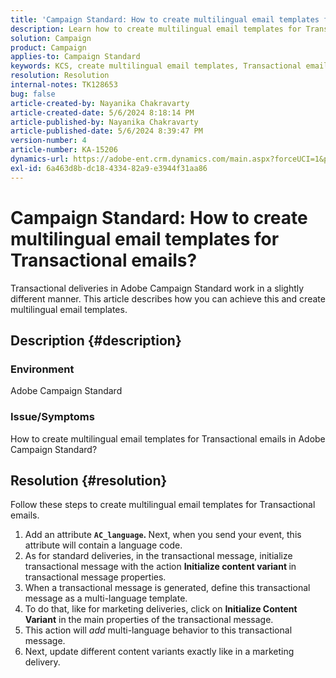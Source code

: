 ```yaml
---
title: 'Campaign Standard: How to create multilingual email templates for Transactional emails?'
description: Learn how to create multilingual email templates for Transactional emails in Adobe Campaign Standard.
solution: Campaign
product: Campaign
applies-to: Campaign Standard
keywords: KCS, create multilingual email templates, Transactional emails, ACS, campaign standard
resolution: Resolution
internal-notes: TK128653
bug: false
article-created-by: Nayanika Chakravarty
article-created-date: 5/6/2024 8:18:14 PM
article-published-by: Nayanika Chakravarty
article-published-date: 5/6/2024 8:39:47 PM
version-number: 4
article-number: KA-15206
dynamics-url: https://adobe-ent.crm.dynamics.com/main.aspx?forceUCI=1&pagetype=entityrecord&etn=knowledgearticle&id=0eca0ebf-e50b-ef11-9f8a-6045bd0065b6
exl-id: 6a463d8b-dc18-4334-82a9-e3944f31aa86
---
```

# Campaign Standard: How to create multilingual email templates for Transactional emails?


Transactional deliveries in Adobe Campaign Standard work in a slightly different manner. This article describes how you can achieve this and create multilingual email templates.

## Description {#description}


### <b>Environment</b>

Adobe Campaign Standard

### <b>Issue/Symptoms</b>

How to create multilingual email templates for Transactional emails in Adobe Campaign Standard?


## Resolution {#resolution}




Follow these steps to create multilingual email templates for Transactional emails.



1. Add an attribute <b>`AC_language`. </b>Next, when you send your event, this attribute will contain a language code.
2. As for standard deliveries, in the transactional message, initialize transactional message with the action <b>Initialize content variant </b>in transactional message properties.
3. When a transactional message is generated, define this transactional message as a multi-language template.
4. To do that, like for marketing deliveries, click on <b>Initialize Content Variant</b> in the main properties of the transactional message.
5. This action will *add* multi-language behavior to this transactional message.
6. Next, update different content variants exactly like in a marketing delivery.
